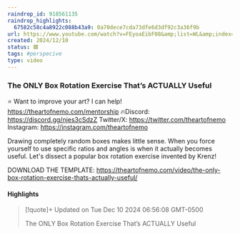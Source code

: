 ```yaml
---
raindrop_id: 918561135
raindrop_highlights:
  67582c58c4a8922c088b43a9: 0a70dece7cda73dfe6d3df92c3a36f9b
url: https://www.youtube.com/watch?v=FEyoaEibF08&amp;list=WL&amp;index=10&amp;t=680s
created: 2024/12/10
status: 🟥
tags: #perspecive
type: video
---
```



### The ONLY Box Rotation Exercise That’s ACTUALLY Useful

⭐ Want to improve your art? I can help! https://theartofnemo.com/mentorship
🔥Discord: https://discord.gg/njes3cSdzZ
Twitter/X: https://twitter.com/theartofnemo
Instagram: https://instagram.com/theartofnemo

Drawing completely random boxes makes little sense. When you force yourself to use specific ratios and angles is when it actually becomes useful. Let&#39;s dissect a popular box rotation exercise invented by Krenz!

DOWNLOAD THE  TEMPLATE: https://theartofnemo.com/video/the-only-box-rotation-exercise-thats-actually-useful/

#### Highlights

> [!quote]+ Updated on Tue Dec 10 2024 06:56:08 GMT-0500
>
> The ONLY Box Rotation Exercise That’s ACTUALLY Useful
